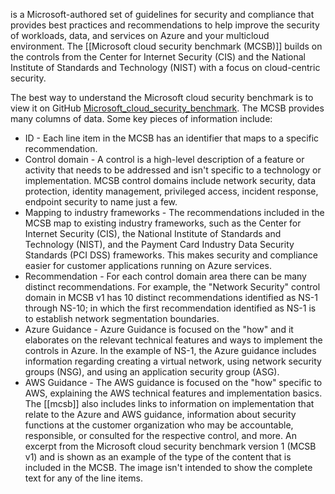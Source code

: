 is a Microsoft-authored set of guidelines for security and compliance that provides best practices and recommendations to help improve the security of workloads, data, and services on Azure and your multicloud environment. The [[Microsoft cloud security benchmark (MCSB)]] builds on the controls from the Center for Internet Security (CIS) and the National Institute of Standards and Technology (NIST) with a focus on cloud-centric security.

The best way to understand the Microsoft cloud security benchmark is to view it on GitHub [Microsoft_cloud_security_benchmark](https://github.com/MicrosoftDocs/SecurityBenchmarks/tree/master/Microsoft%20Cloud%20Security%20Benchmark). The MCSB provides many columns of data. Some key pieces of information include:
- ID - Each line item in the MCSB has an identifier that maps to a specific recommendation.
- Control domain - A control is a high-level description of a feature or activity that needs to be addressed and isn't specific to a technology or implementation. MCSB control domains include network security, data protection, identity management, privileged access, incident response, endpoint security to name just a few.
- Mapping to industry frameworks - The recommendations included in the MCSB map to existing industry frameworks, such as the Center for Internet Security (CIS), the National Institute of Standards and Technology (NIST), and the Payment Card Industry Data Security Standards (PCI DSS) frameworks. This makes security and compliance easier for customer applications running on Azure services.
- Recommendation - For each control domain area there can be many distinct recommendations. For example, the "Network Security" control domain in MCSB v1 has 10 distinct recommendations identified as NS-1 through NS-10; in which the first recommendation identified as NS-1 is to establish network segmentation boundaries.
- Azure Guidance - Azure Guidance is focused on the "how" and it elaborates on the relevant technical features and ways to implement the controls in Azure. In the example of NS-1, the Azure guidance includes information regarding creating a virtual network, using network security groups (NSG), and using an application security group (ASG).
- AWS Guidance - The AWS guidance is focused on the "how" specific to AWS, explaining the AWS technical features and implementation basics.
The [[mcsb]] also includes links to information on implementation that relate to the Azure and AWS guidance, information about security functions at the customer organization who may be accountable, responsible, or consulted for the respective control, and more. An excerpt from the Microsoft cloud security benchmark version 1 (MCSB v1) and is shown as an example of the type of the content that is included in the MCSB. The image isn't intended to show the complete text for any of the line items.